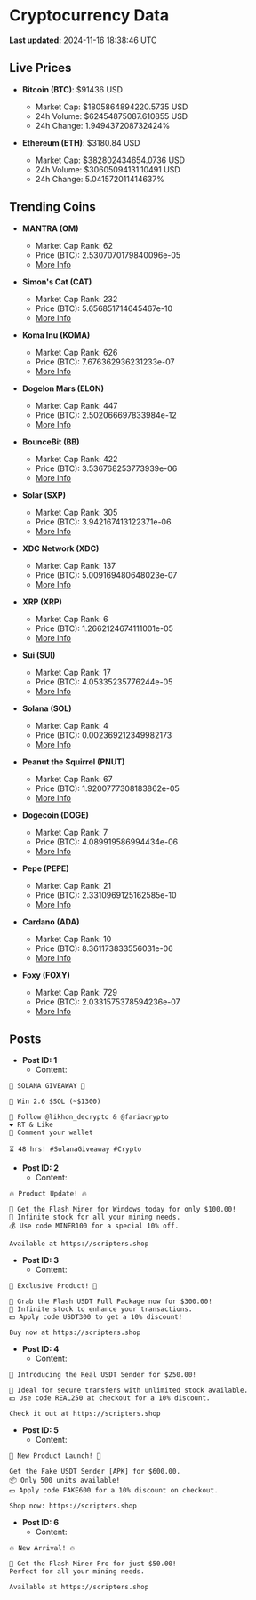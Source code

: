 # Cryptocurrency Data

**Last updated:** 2024-11-16 18:38:46 UTC

## Live Prices
- **Bitcoin (BTC)**: $91436 USD
  - Market Cap: $1805864894220.5735 USD
  - 24h Volume: $62454875087.610855 USD
  - 24h Change: 1.949437208732424%

- **Ethereum (ETH)**: $3180.84 USD
  - Market Cap: $382802434654.0736 USD
  - 24h Volume: $30605094131.10491 USD
  - 24h Change: 5.041572011414637%

## Trending Coins
- **MANTRA (OM)**
  - Market Cap Rank: 62
  - Price (BTC): 2.5307070179840096e-05
  - [More Info](https://www.coingecko.com/en/coins/mantra)

- **Simon's Cat (CAT)**
  - Market Cap Rank: 232
  - Price (BTC): 5.656851714645467e-10
  - [More Info](https://www.coingecko.com/en/coins/simons-cat)

- **Koma Inu (KOMA)**
  - Market Cap Rank: 626
  - Price (BTC): 7.676362936231233e-07
  - [More Info](https://www.coingecko.com/en/coins/koma-inu)

- **Dogelon Mars (ELON)**
  - Market Cap Rank: 447
  - Price (BTC): 2.502066697833984e-12
  - [More Info](https://www.coingecko.com/en/coins/dogelon-mars)

- **BounceBit (BB)**
  - Market Cap Rank: 422
  - Price (BTC): 3.536768253773939e-06
  - [More Info](https://www.coingecko.com/en/coins/bouncebit)

- **Solar (SXP)**
  - Market Cap Rank: 305
  - Price (BTC): 3.942167413122371e-06
  - [More Info](https://www.coingecko.com/en/coins/solar-2)

- **XDC Network (XDC)**
  - Market Cap Rank: 137
  - Price (BTC): 5.009169480648023e-07
  - [More Info](https://www.coingecko.com/en/coins/xdc-network)

- **XRP (XRP)**
  - Market Cap Rank: 6
  - Price (BTC): 1.2662124674111001e-05
  - [More Info](https://www.coingecko.com/en/coins/xrp)

- **Sui (SUI)**
  - Market Cap Rank: 17
  - Price (BTC): 4.05335235776244e-05
  - [More Info](https://www.coingecko.com/en/coins/sui)

- **Solana (SOL)**
  - Market Cap Rank: 4
  - Price (BTC): 0.002369212349982173
  - [More Info](https://www.coingecko.com/en/coins/solana)

- **Peanut the Squirrel (PNUT)**
  - Market Cap Rank: 67
  - Price (BTC): 1.9200777308183862e-05
  - [More Info](https://www.coingecko.com/en/coins/peanut-the-squirrel)

- **Dogecoin (DOGE)**
  - Market Cap Rank: 7
  - Price (BTC): 4.089919586994434e-06
  - [More Info](https://www.coingecko.com/en/coins/dogecoin)

- **Pepe (PEPE)**
  - Market Cap Rank: 21
  - Price (BTC): 2.3310969125162585e-10
  - [More Info](https://www.coingecko.com/en/coins/pepe)

- **Cardano (ADA)**
  - Market Cap Rank: 10
  - Price (BTC): 8.361173833556031e-06
  - [More Info](https://www.coingecko.com/en/coins/cardano)

- **Foxy (FOXY)**
  - Market Cap Rank: 729
  - Price (BTC): 2.0331575378594236e-07
  - [More Info](https://www.coingecko.com/en/coins/foxy)

## Posts
- **Post ID: 1**
  - Content:
```
🚀 SOLANA GIVEAWAY 🚀

🎁 Win 2.6 $SOL (~$1300)

🤝 Follow @likhon_decrypto & @fariacrypto
❤️ RT & Like
💬 Comment your wallet

⏳ 48 hrs! #SolanaGiveaway #Crypto
```

- **Post ID: 2**
  - Content:
```
🔥 Product Update! 🔥

🚀 Get the Flash Miner for Windows today for only $100.00!
🔋 Infinite stock for all your mining needs.
💰 Use code MINER100 for a special 10% off.

Available at https://scripters.shop
```

- **Post ID: 3**
  - Content:
```
🎁 Exclusive Product! 🎁

💸 Grab the Flash USDT Full Package now for $300.00!
🎉 Infinite stock to enhance your transactions.
💵 Apply code USDT300 to get a 10% discount!

Buy now at https://scripters.shop
```

- **Post ID: 4**
  - Content:
```
💎 Introducing the Real USDT Sender for $250.00!

💼 Ideal for secure transfers with unlimited stock available.
💵 Use code REAL250 at checkout for a 10% discount.

Check it out at https://scripters.shop
```

- **Post ID: 5**
  - Content:
```
🚀 New Product Launch! 🚀

Get the Fake USDT Sender [APK] for $600.00.
📦 Only 500 units available!
💵 Apply code FAKE600 for a 10% discount on checkout.

Shop now: https://scripters.shop
```

- **Post ID: 6**
  - Content:
```
🔥 New Arrival! 🔥

💸 Get the Flash Miner Pro for just $50.00!
Perfect for all your mining needs.

Available at https://scripters.shop
```


